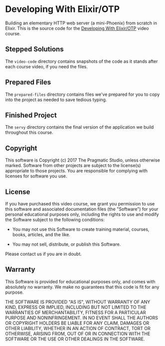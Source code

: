 # Developing With Elixir/OTP

Building an elementary HTTP web server (a mini-Phoenix) from scratch in Elixir. This is the source code for the [Developing With Elixir/OTP](https://pragmaticstudio.com/elixir) video course.

## Stepped Solutions

The `video-code` directory contains snapshots of the code as it stands after each course video, if you need the files.

## Prepared Files

The `prepared-files` directory contains files we've prepared for you to copy into the project as needed to save tedious typing.

## Finished Project

The `servy` directory contains the final version of the application we build throughout this course.

## Copyright

This software is Copyright (c) 2017 The Pragmatic Studio, unless otherwise marked. Software from other projects are subject to the license(s) appropriate to those projects. You are responsible for complying with licenses for software you use.

## License

If you have purchased this video course, we grant you permission to use this software and associated documentation files (the "Software") for your personal educational purposes only, including the rights to use and modify the Software subject to the following conditions:

- You may not use this Software to create training material,
  courses, books, articles, and the like.

- You may not sell, distribute, or publish this Software.

Please contact us if you are in doubt.

## Warranty

This Software is provided for educational purposes only, and comes with absolutely no warranty. We make no guarantees that this code is fit for any purpose.

THE SOFTWARE IS PROVIDED "AS IS", WITHOUT WARRANTY OF ANY KIND, EXPRESS OR IMPLIED, INCLUDING BUT NOT LIMITED TO THE WARRANTIES OF MERCHANTABILITY, FITNESS FOR A PARTICULAR PURPOSE AND NONINFRINGEMENT. IN NO EVENT SHALL THE AUTHORS OR COPYRIGHT HOLDERS BE LIABLE FOR ANY CLAIM, DAMAGES OR OTHER LIABILITY, WHETHER IN AN ACTION OF CONTRACT, TORT OR OTHERWISE, ARISING FROM,
OUT OF OR IN CONNECTION WITH THE SOFTWARE OR THE USE OR OTHER DEALINGS IN THE SOFTWARE.
